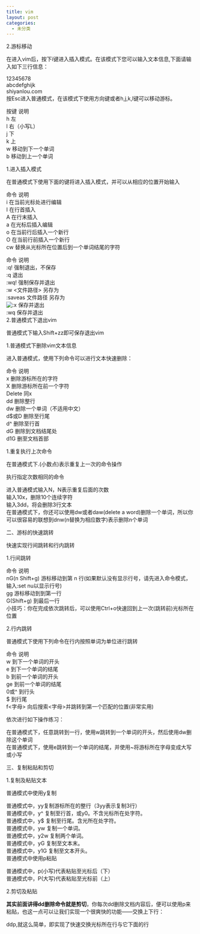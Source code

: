 ```yaml
---
title: vim
layout: post
categories:
  - 未分类
---
```

2.游标移动

在进入vim后，按下i键进入插入模式。在该模式下您可以输入文本信息,下面请输入如下三行信息：

12345678  
abcdefghijk  
shiyanlou.com  
按Esc进入普通模式，在该模式下使用方向键或者h,j,k,l键可以移动游标。

按键 说明  
h 左  
l 右（小写L）  
j 下  
k 上  
w 移动到下一个单词  
b 移动到上一个单词

1.进入插入模式

在普通模式下使用下面的键将进入插入模式，并可以从相应的位置开始输入

命令 说明  
i 在当前光标处进行编辑  
I 在行首插入  
A 在行末插入  
a 在光标后插入编辑  
o 在当前行后插入一个新行  
O 在当前行前插入一个新行  
cw 替换从光标所在位置后到一个单词结尾的字符

命令 说明  
:q! 强制退出，不保存  
:q 退出  
:wq! 强制保存并退出  
:w <文件路径> 另存为  
:saveas 文件路径 另存为  
<img src="http://w-zh.ml/wp-includes/images/smilies/icon_mad.gif" alt=":x" class="wp-smiley" /> 保存并退出  
:wq 保存并退出  
2.普通模式下退出vim

普通模式下输入Shift+zz即可保存退出vim

1.普通模式下删除vim文本信息

进入普通模式，使用下列命令可以进行文本快速删除：

命令 说明  
x 删除游标所在的字符  
X 删除游标所在前一个字符  
Delete 同x  
dd 删除整行  
dw 删除一个单词（不适用中文）  
d$或D 删除至行尾  
d^ 删除至行首  
dG 删除到文档结尾处  
d1G 删至文档首部

1.重复执行上次命令

在普通模式下.(小数点)表示重复上一次的命令操作

执行指定次数相同的命令

进入普通模式输入N<command>，N表示重复后面的次数  
输入10x，删除10个连续字符  
输入3dd，将会删除3行文本  
在普通模式下，你还可以使用dw或者daw(delete a word)删除一个单词，所以你可以很容易的联想到dnw(n替换为相应数字)表示删除n个单词

二、游标的快速跳转

快速实现行间跳转和行内跳转

1.行间跳转

命令 说明  
nG(n Shift+g) 游标移动到第 n 行(如果默认没有显示行号，请先进入命令模式，输入:set nu以显示行号)  
gg 游标移动到到第一行  
G(Shift+g) 到最后一行  
小技巧：你在完成依次跳转后，可以使用Ctrl+o快速回到上一次(跳转前)光标所在位置

2.行内跳转

普通模式下使用下列命令在行内按照单词为单位进行跳转

命令 说明  
w 到下一个单词的开头  
e 到下一个单词的结尾  
b 到前一个单词的开头  
ge 到前一个单词的结尾  
0或^ 到行头  
$ 到行尾  
f<字母> 向后搜索<字母>并跳转到第一个匹配的位置(非常实用)

依次进行如下操作练习：

在普通模式下，任意跳转到一行，使用w跳转到一个单词的开头，然后使用dw删除这个单词  
在普通模式下，使用e跳转到一个单词的结尾，并使用~将游标所在字母变成大写或小写

三、复制粘贴和剪切

1.复制及粘贴文本

普通模式中使用y复制

普通模式中，yy复制游标所在的整行（3yy表示复制3行）  
普通模式中，y^ 复制至行首，或y0。不含光标所在处字符。  
普通模式中，y$ 复制至行尾。含光所在处字符。  
普通模式中，yw 复制一个单词。  
普通模式中，y2w 复制两个单词。  
普通模式中，yG 复制至文本末。  
普通模式中，y1G 复制至文本开头。  
普通模式中使用p粘贴

普通模式中，p(小写)代表粘贴至光标后（下）  
普通模式中，P(大写)代表粘贴至光标前（上）

2.剪切及粘贴

**其实前面讲得dd删除命令就是剪切**，你每次dd删除文档内容后，便可以使用p来粘贴，也这一点可以让我们实现一个很爽快的功能——交换上下行：

ddp,就这么简单，即实现了快速交换光标所在行与它下面的行